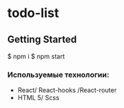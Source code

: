 # todo-list 

## Getting Started

$ npm i
$ npm start

### Используемые технологии:

* React/ React-hooks /React-router
* HTML 5/ Scss
